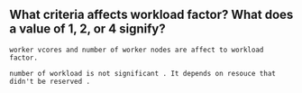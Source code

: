 ## What criteria affects workload factor? What does a value of 1, 2, or 4 signify?

```
worker vcores and number of worker nodes are affect to workload factor.

number of workload is not significant . It depends on resouce that didn't be reserved .

```
